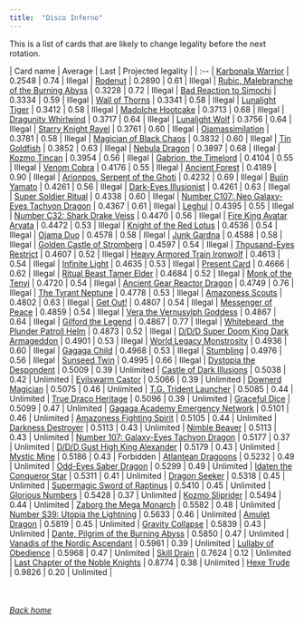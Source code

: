 ```yaml
---
title:  "Disco Inferno"
---
```


This is a list of cards that are likely to change legality before the next rotation.

| Card name | Average | Last | Projected legality |
| :-- |
[Karbonala Warrior](https://db.ygoprodeck.com/card/?search=Karbonala%20Warrior) | 0.2548 | 0.74 | Illegal |
[Rodenut](https://db.ygoprodeck.com/card/?search=Rodenut) | 0.2890 | 0.61 | Illegal |
[Rubic, Malebranche of the Burning Abyss](https://db.ygoprodeck.com/card/?search=Rubic,%20Malebranche%20of%20the%20Burning%20Abyss) | 0.3228 | 0.72 | Illegal |
[Bad Reaction to Simochi](https://db.ygoprodeck.com/card/?search=Bad%20Reaction%20to%20Simochi) | 0.3334 | 0.59 | Illegal |
[Wall of Thorns](https://db.ygoprodeck.com/card/?search=Wall%20of%20Thorns) | 0.3341 | 0.58 | Illegal |
[Lunalight Tiger](https://db.ygoprodeck.com/card/?search=Lunalight%20Tiger) | 0.3412 | 0.58 | Illegal |
[Madolche Hootcake](https://db.ygoprodeck.com/card/?search=Madolche%20Hootcake) | 0.3713 | 0.68 | Illegal |
[Dragunity Whirlwind](https://db.ygoprodeck.com/card/?search=Dragunity%20Whirlwind) | 0.3717 | 0.64 | Illegal |
[Lunalight Wolf](https://db.ygoprodeck.com/card/?search=Lunalight%20Wolf) | 0.3756 | 0.64 | Illegal |
[Starry Knight Rayel](https://db.ygoprodeck.com/card/?search=Starry%20Knight%20Rayel) | 0.3761 | 0.60 | Illegal |
[Ojamassimilation](https://db.ygoprodeck.com/card/?search=Ojamassimilation) | 0.3781 | 0.58 | Illegal |
[Magician of Black Chaos](https://db.ygoprodeck.com/card/?search=Magician%20of%20Black%20Chaos) | 0.3832 | 0.60 | Illegal |
[Tin Goldfish](https://db.ygoprodeck.com/card/?search=Tin%20Goldfish) | 0.3852 | 0.63 | Illegal |
[Nebula Dragon](https://db.ygoprodeck.com/card/?search=Nebula%20Dragon) | 0.3897 | 0.68 | Illegal |
[Kozmo Tincan](https://db.ygoprodeck.com/card/?search=Kozmo%20Tincan) | 0.3954 | 0.56 | Illegal |
[Gabrion, the Timelord](https://db.ygoprodeck.com/card/?search=Gabrion,%20the%20Timelord) | 0.4104 | 0.55 | Illegal |
[Venom Cobra](https://db.ygoprodeck.com/card/?search=Venom%20Cobra) | 0.4176 | 0.55 | Illegal |
[Ancient Forest](https://db.ygoprodeck.com/card/?search=Ancient%20Forest) | 0.4189 | 0.90 | Illegal |
[Arionpos, Serpent of the Ghoti](https://db.ygoprodeck.com/card/?search=Arionpos,%20Serpent%20of%20the%20Ghoti) | 0.4232 | 0.69 | Illegal |
[Bujin Yamato](https://db.ygoprodeck.com/card/?search=Bujin%20Yamato) | 0.4261 | 0.56 | Illegal |
[Dark-Eyes Illusionist](https://db.ygoprodeck.com/card/?search=Dark-Eyes%20Illusionist) | 0.4261 | 0.63 | Illegal |
[Super Soldier Ritual](https://db.ygoprodeck.com/card/?search=Super%20Soldier%20Ritual) | 0.4338 | 0.60 | Illegal |
[Number C107: Neo Galaxy-Eyes Tachyon Dragon](https://db.ygoprodeck.com/card/?search=Number%20C107:%20Neo%20Galaxy-Eyes%20Tachyon%20Dragon) | 0.4367 | 0.61 | Illegal |
[Leghul](https://db.ygoprodeck.com/card/?search=Leghul) | 0.4395 | 0.55 | Illegal |
[Number C32: Shark Drake Veiss](https://db.ygoprodeck.com/card/?search=Number%20C32:%20Shark%20Drake%20Veiss) | 0.4470 | 0.56 | Illegal |
[Fire King Avatar Arvata](https://db.ygoprodeck.com/card/?search=Fire%20King%20Avatar%20Arvata) | 0.4472 | 0.53 | Illegal |
[Knight of the Red Lotus](https://db.ygoprodeck.com/card/?search=Knight%20of%20the%20Red%20Lotus) | 0.4536 | 0.54 | Illegal |
[Ojama Duo](https://db.ygoprodeck.com/card/?search=Ojama%20Duo) | 0.4578 | 0.58 | Illegal |
[Junk Gardna](https://db.ygoprodeck.com/card/?search=Junk%20Gardna) | 0.4588 | 0.58 | Illegal |
[Golden Castle of Stromberg](https://db.ygoprodeck.com/card/?search=Golden%20Castle%20of%20Stromberg) | 0.4597 | 0.54 | Illegal |
[Thousand-Eyes Restrict](https://db.ygoprodeck.com/card/?search=Thousand-Eyes%20Restrict) | 0.4607 | 0.52 | Illegal |
[Heavy Armored Train Ironwolf](https://db.ygoprodeck.com/card/?search=Heavy%20Armored%20Train%20Ironwolf) | 0.4613 | 0.54 | Illegal |
[Infinite Light](https://db.ygoprodeck.com/card/?search=Infinite%20Light) | 0.4635 | 0.53 | Illegal |
[Present Card](https://db.ygoprodeck.com/card/?search=Present%20Card) | 0.4666 | 0.62 | Illegal |
[Ritual Beast Tamer Elder](https://db.ygoprodeck.com/card/?search=Ritual%20Beast%20Tamer%20Elder) | 0.4684 | 0.52 | Illegal |
[Monk of the Tenyi](https://db.ygoprodeck.com/card/?search=Monk%20of%20the%20Tenyi) | 0.4720 | 0.54 | Illegal |
[Ancient Gear Reactor Dragon](https://db.ygoprodeck.com/card/?search=Ancient%20Gear%20Reactor%20Dragon) | 0.4749 | 0.76 | Illegal |
[The Tyrant Neptune](https://db.ygoprodeck.com/card/?search=The%20Tyrant%20Neptune) | 0.4778 | 0.53 | Illegal |
[Amazoness Scouts](https://db.ygoprodeck.com/card/?search=Amazoness%20Scouts) | 0.4802 | 0.63 | Illegal |
[Get Out!](https://db.ygoprodeck.com/card/?search=Get%20Out!) | 0.4807 | 0.54 | Illegal |
[Messenger of Peace](https://db.ygoprodeck.com/card/?search=Messenger%20of%20Peace) | 0.4859 | 0.54 | Illegal |
[Vera the Vernusylph Goddess](https://db.ygoprodeck.com/card/?search=Vera%20the%20Vernusylph%20Goddess) | 0.4867 | 0.64 | Illegal |
[Gilford the Legend](https://db.ygoprodeck.com/card/?search=Gilford%20the%20Legend) | 0.4867 | 0.77 | Illegal |
[Whitebeard, the Plunder Patroll Helm](https://db.ygoprodeck.com/card/?search=Whitebeard,%20the%20Plunder%20Patroll%20Helm) | 0.4873 | 0.52 | Illegal |
[D/D/D Super Doom King Dark Armageddon](https://db.ygoprodeck.com/card/?search=D/D/D%20Super%20Doom%20King%20Dark%20Armageddon) | 0.4901 | 0.53 | Illegal |
[World Legacy Monstrosity](https://db.ygoprodeck.com/card/?search=World%20Legacy%20Monstrosity) | 0.4936 | 0.60 | Illegal |
[Gagaga Child](https://db.ygoprodeck.com/card/?search=Gagaga%20Child) | 0.4968 | 0.53 | Illegal |
[Stumbling](https://db.ygoprodeck.com/card/?search=Stumbling) | 0.4976 | 0.56 | Illegal |
[Sunseed Twin](https://db.ygoprodeck.com/card/?search=Sunseed%20Twin) | 0.4995 | 0.66 | Illegal |
[Dystopia the Despondent](https://db.ygoprodeck.com/card/?search=Dystopia%20the%20Despondent) | 0.5009 | 0.39 | Unlimited |
[Castle of Dark Illusions](https://db.ygoprodeck.com/card/?search=Castle%20of%20Dark%20Illusions) | 0.5038 | 0.42 | Unlimited |
[Evilswarm Castor](https://db.ygoprodeck.com/card/?search=Evilswarm%20Castor) | 0.5066 | 0.39 | Unlimited |
[Downerd Magician](https://db.ygoprodeck.com/card/?search=Downerd%20Magician) | 0.5075 | 0.46 | Unlimited |
[T.G. Trident Launcher](https://db.ygoprodeck.com/card/?search=T.G.%20Trident%20Launcher) | 0.5085 | 0.44 | Unlimited |
[True Draco Heritage](https://db.ygoprodeck.com/card/?search=True%20Draco%20Heritage) | 0.5096 | 0.39 | Unlimited |
[Graceful Dice](https://db.ygoprodeck.com/card/?search=Graceful%20Dice) | 0.5099 | 0.47 | Unlimited |
[Gagaga Academy Emergency Network](https://db.ygoprodeck.com/card/?search=Gagaga%20Academy%20Emergency%20Network) | 0.5101 | 0.46 | Unlimited |
[Amazoness Fighting Spirit](https://db.ygoprodeck.com/card/?search=Amazoness%20Fighting%20Spirit) | 0.5105 | 0.44 | Unlimited |
[Darkness Destroyer](https://db.ygoprodeck.com/card/?search=Darkness%20Destroyer) | 0.5113 | 0.43 | Unlimited |
[Nimble Beaver](https://db.ygoprodeck.com/card/?search=Nimble%20Beaver) | 0.5113 | 0.43 | Unlimited |
[Number 107: Galaxy-Eyes Tachyon Dragon](https://db.ygoprodeck.com/card/?search=Number%20107:%20Galaxy-Eyes%20Tachyon%20Dragon) | 0.5177 | 0.37 | Unlimited |
[D/D/D Gust High King Alexander](https://db.ygoprodeck.com/card/?search=D/D/D%20Gust%20High%20King%20Alexander) | 0.5179 | 0.43 | Unlimited |
[Mystic Mine](https://db.ygoprodeck.com/card/?search=Mystic%20Mine) | 0.5186 | 0.43 | Forbidden |
[Atlantean Dragoons](https://db.ygoprodeck.com/card/?search=Atlantean%20Dragoons) | 0.5232 | 0.49 | Unlimited |
[Odd-Eyes Saber Dragon](https://db.ygoprodeck.com/card/?search=Odd-Eyes%20Saber%20Dragon) | 0.5299 | 0.49 | Unlimited |
[Idaten the Conqueror Star](https://db.ygoprodeck.com/card/?search=Idaten%20the%20Conqueror%20Star) | 0.5311 | 0.41 | Unlimited |
[Dragon Seeker](https://db.ygoprodeck.com/card/?search=Dragon%20Seeker) | 0.5318 | 0.45 | Unlimited |
[Supermagic Sword of Raptinus](https://db.ygoprodeck.com/card/?search=Supermagic%20Sword%20of%20Raptinus) | 0.5410 | 0.45 | Unlimited |
[Glorious Numbers](https://db.ygoprodeck.com/card/?search=Glorious%20Numbers) | 0.5428 | 0.37 | Unlimited |
[Kozmo Sliprider](https://db.ygoprodeck.com/card/?search=Kozmo%20Sliprider) | 0.5494 | 0.44 | Unlimited |
[Zaborg the Mega Monarch](https://db.ygoprodeck.com/card/?search=Zaborg%20the%20Mega%20Monarch) | 0.5582 | 0.48 | Unlimited |
[Number S39: Utopia the Lightning](https://db.ygoprodeck.com/card/?search=Number%20S39:%20Utopia%20the%20Lightning) | 0.5633 | 0.46 | Unlimited |
[Amulet Dragon](https://db.ygoprodeck.com/card/?search=Amulet%20Dragon) | 0.5819 | 0.45 | Unlimited |
[Gravity Collapse](https://db.ygoprodeck.com/card/?search=Gravity%20Collapse) | 0.5839 | 0.43 | Unlimited |
[Dante, Pilgrim of the Burning Abyss](https://db.ygoprodeck.com/card/?search=Dante,%20Pilgrim%20of%20the%20Burning%20Abyss) | 0.5850 | 0.47 | Unlimited |
[Vanadis of the Nordic Ascendant](https://db.ygoprodeck.com/card/?search=Vanadis%20of%20the%20Nordic%20Ascendant) | 0.5961 | 0.39 | Unlimited |
[Lullaby of Obedience](https://db.ygoprodeck.com/card/?search=Lullaby%20of%20Obedience) | 0.5968 | 0.47 | Unlimited |
[Skill Drain](https://db.ygoprodeck.com/card/?search=Skill%20Drain) | 0.7624 | 0.12 | Unlimited |
[Last Chapter of the Noble Knights](https://db.ygoprodeck.com/card/?search=Last%20Chapter%20of%20the%20Noble%20Knights) | 0.8774 | 0.38 | Unlimited |
[Hexe Trude](https://db.ygoprodeck.com/card/?search=Hexe%20Trude) | 0.9826 | 0.20 | Unlimited |

<br>

###### [Back home](index)